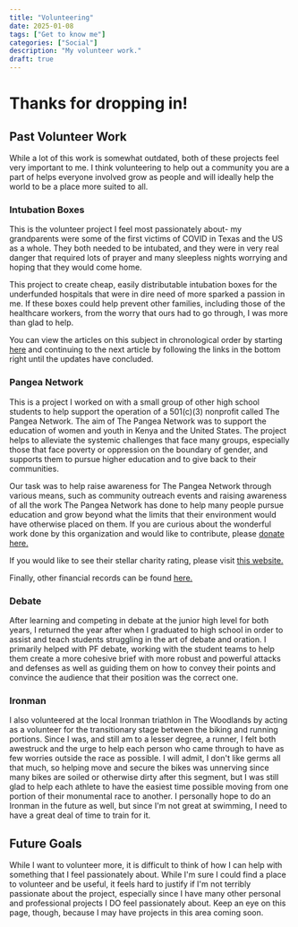 ```yaml
---
title: "Volunteering"
date: 2025-01-08
tags: ["Get to know me"]
categories: ["Social"]
description: "My volunteer work."
draft: true
---
```


# Thanks for dropping in!

## Past Volunteer Work

While a lot of this work is somewhat outdated, both of these projects feel very important to me. I think volunteering to help out a community you are a part of helps everyone involved grow as people and will ideally help the world to be a place more suited to all.

### Intubation Boxes

This is the volunteer project I feel most passionately about- my grandparents were some of the first victims of COVID in Texas and the US as a whole. They both needed to be intubated, and they were in very real danger that required lots of prayer and many sleepless nights worrying and hoping that they would come home.

This project to create cheap, easily distributable intubation boxes for the underfunded hospitals that were in dire need of more sparked a passion in me. If these boxes could help prevent other families, including those of the healthcare workers, from the worry that ours had to go through, I was more than glad to help.

You can view the articles on this subject in chronological order by starting [here](https://www.texastorque.org/robotics-teams-rise-to-the-challenge/) and continuing to the next article by following the links in the bottom right until the updates have concluded.

### Pangea Network

This is a project I worked on with a small group of other high school students to help support the operation of a 501(c)(3) nonprofit called The Pangea Network. The aim of The Pangea Network was to support the education of women and youth in Kenya and the United States. The project helps to alleviate the systemic challenges that face many groups, especially those that face poverty or oppression on the boundary of gender, and supports them to pursue higher education and to give back to their communities.

Our task was to help raise awareness for The Pangea Network through various means, such as community outreach events and raising awareness of all the work The Pangea Network has done to help many people pursue education and grow beyond what the limits that their environment would have otherwise placed on them. If you are curious about the wonderful work done by this organization and would like to contribute, please [donate here.](https://thepangeanetwork.org/)

If you would like to see their stellar charity rating, please visit [this website.](https://www.charitynavigator.org/ein/562543962)

Finally, other financial records can be found [here.](https://projects.propublica.org/nonprofits/organizations/562543962)

### Debate

After learning and competing in debate at the junior high level for both years, I returned the year after when I graduated to high school in order to assist and teach students struggling in the art of debate and oration. I primarily helped with PF debate, working with the student teams to help them create a more cohesive brief with more robust and powerful attacks and defenses as well as guiding them on how to convey their points and convince the audience that their position was the correct one.

### Ironman

I also volunteered at the local Ironman triathlon in The Woodlands by acting as a volunteer for the transitionary stage between the biking and running portions. Since I was, and still am to a lesser degree, a runner, I felt both awestruck and the urge to help each person who came through to have as few worries outside the race as possible. I will admit, I don't like germs all that much, so helping move and secure the bikes was unnerving since many bikes are soiled or otherwise dirty after this segment, but I was still glad to help each athlete to have the easiest time possible moving from one portion of their monumental race to another. I personally hope to do an Ironman in the future as well, but since I'm not great at swimming, I need to have a great deal of time to train for it.

## Future Goals

While I want to volunteer more, it is difficult to think of how I can help with something that I feel passionately about. While I'm sure I could find a place to volunteer and be useful, it feels hard to justify if I'm not terribly passionate about the project, especially since I have many other personal and professional projects I DO feel passionately about. Keep an eye on this page, though, because I may have projects in this area coming soon.